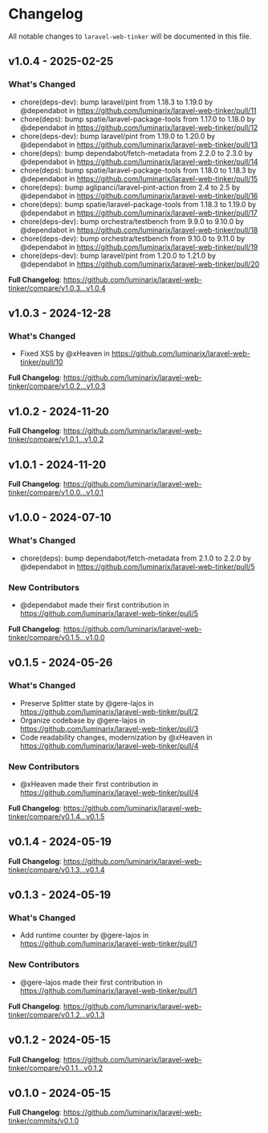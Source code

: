 # Changelog

All notable changes to `laravel-web-tinker` will be documented in this file.

## v1.0.4 - 2025-02-25

### What's Changed

* chore(deps-dev): bump laravel/pint from 1.18.3 to 1.19.0 by @dependabot in https://github.com/luminarix/laravel-web-tinker/pull/11
* chore(deps): bump spatie/laravel-package-tools from 1.17.0 to 1.18.0 by @dependabot in https://github.com/luminarix/laravel-web-tinker/pull/12
* chore(deps-dev): bump laravel/pint from 1.19.0 to 1.20.0 by @dependabot in https://github.com/luminarix/laravel-web-tinker/pull/13
* chore(deps): bump dependabot/fetch-metadata from 2.2.0 to 2.3.0 by @dependabot in https://github.com/luminarix/laravel-web-tinker/pull/14
* chore(deps): bump spatie/laravel-package-tools from 1.18.0 to 1.18.3 by @dependabot in https://github.com/luminarix/laravel-web-tinker/pull/15
* chore(deps): bump aglipanci/laravel-pint-action from 2.4 to 2.5 by @dependabot in https://github.com/luminarix/laravel-web-tinker/pull/16
* chore(deps): bump spatie/laravel-package-tools from 1.18.3 to 1.19.0 by @dependabot in https://github.com/luminarix/laravel-web-tinker/pull/17
* chore(deps-dev): bump orchestra/testbench from 9.9.0 to 9.10.0 by @dependabot in https://github.com/luminarix/laravel-web-tinker/pull/18
* chore(deps-dev): bump orchestra/testbench from 9.10.0 to 9.11.0 by @dependabot in https://github.com/luminarix/laravel-web-tinker/pull/19
* chore(deps-dev): bump laravel/pint from 1.20.0 to 1.21.0 by @dependabot in https://github.com/luminarix/laravel-web-tinker/pull/20

**Full Changelog**: https://github.com/luminarix/laravel-web-tinker/compare/v1.0.3...v1.0.4

## v1.0.3 - 2024-12-28

### What's Changed

* Fixed XSS by @xHeaven in https://github.com/luminarix/laravel-web-tinker/pull/10

**Full Changelog**: https://github.com/luminarix/laravel-web-tinker/compare/v1.0.2...v1.0.3

## v1.0.2 - 2024-11-20

**Full Changelog**: https://github.com/luminarix/laravel-web-tinker/compare/v1.0.1...v1.0.2

## v1.0.1 - 2024-11-20

**Full Changelog**: https://github.com/luminarix/laravel-web-tinker/compare/v1.0.0...v1.0.1

## v1.0.0 - 2024-07-10

### What's Changed

* chore(deps): bump dependabot/fetch-metadata from 2.1.0 to 2.2.0 by @dependabot in https://github.com/luminarix/laravel-web-tinker/pull/5

### New Contributors

* @dependabot made their first contribution in https://github.com/luminarix/laravel-web-tinker/pull/5

**Full Changelog**: https://github.com/luminarix/laravel-web-tinker/compare/v0.1.5...v1.0.0

## v0.1.5 - 2024-05-26

### What's Changed

* Preserve Splitter state by @gere-lajos in https://github.com/luminarix/laravel-web-tinker/pull/2
* Organize codebase by @gere-lajos in https://github.com/luminarix/laravel-web-tinker/pull/3
* Code readability changes, modernization by @xHeaven in https://github.com/luminarix/laravel-web-tinker/pull/4

### New Contributors

* @xHeaven made their first contribution in https://github.com/luminarix/laravel-web-tinker/pull/4

**Full Changelog**: https://github.com/luminarix/laravel-web-tinker/compare/v0.1.4...v0.1.5

## v0.1.4 - 2024-05-19

**Full Changelog**: https://github.com/luminarix/laravel-web-tinker/compare/v0.1.3...v0.1.4

## v0.1.3 - 2024-05-19

### What's Changed

* Add runtime counter by @gere-lajos in https://github.com/luminarix/laravel-web-tinker/pull/1

### New Contributors

* @gere-lajos made their first contribution in https://github.com/luminarix/laravel-web-tinker/pull/1

**Full Changelog**: https://github.com/luminarix/laravel-web-tinker/compare/v0.1.2...v0.1.3

## v0.1.2 - 2024-05-15

**Full Changelog**: https://github.com/luminarix/laravel-web-tinker/compare/v0.1.1...v0.1.2

## v0.1.0 - 2024-05-15

**Full Changelog**: https://github.com/luminarix/laravel-web-tinker/commits/v0.1.0
